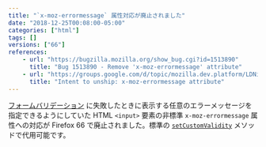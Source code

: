 ```yaml
---
title: "`x-moz-errormessage` 属性対応が廃止されました"
date: "2018-12-25T00:08:00-05:00"
categories: ["html"]
tags: []
versions: ["66"]
references:
    - url: "https://bugzilla.mozilla.org/show_bug.cgi?id=1513890"
      title: "Bug 1513890 - Remove 'x-moz-errormessage' attribute"
    - url: "https://groups.google.com/d/topic/mozilla.dev.platform/LDNiOssSN3U/discussion"
      title: "Intent to unship: x-moz-errormessage attribute"
---
```

[フォームバリデーション](https://developer.mozilla.org/docs/Learn/HTML/Forms/Form_validation) に失敗したときに表示する任意のエラーメッセージを指定できるようにしていた HTML `<input>` 要素の非標準 `x-moz-errormessage` 属性への対応が Firefox 66 で廃止されました。標準の [`setCustomValidity`](https://developer.mozilla.org/docs/Web/API/HTMLSelectElement/setCustomValidity) メソッドで代用可能です。
